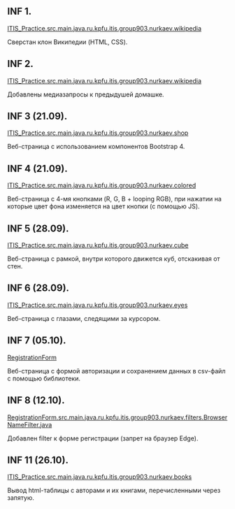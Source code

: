 ## INF 1.
[ITIS_Practice.src.main.java.ru.kpfu.itis.group903.nurkaev.wikipedia](https://github.com/ShamilNur/KFU-Programming-Java3/tree/main/ITIS_Practice/src/main/java/ru/kpfu/itis/group903/nurkaev/wikipedia)

Сверстан клон Википедии (HTML, CSS).

## INF 2.
[ITIS_Practice.src.main.java.ru.kpfu.itis.group903.nurkaev.wikipedia](https://github.com/ShamilNur/KFU-Programming-Java3/tree/main/ITIS_Practice/src/main/java/ru/kpfu/itis/group903/nurkaev/wikipedia)

Добавлены медиазапросы к предыдушей домашке.

## INF 3 (21.09).
[ITIS_Practice.src.main.java.ru.kpfu.itis.group903.nurkaev.shop](https://github.com/ShamilNur/KFU-Programming-Java3/tree/main/ITIS_Practice/src/main/java/ru/kpfu/itis/group903/nurkaev/shop)

Веб-страница с использованием компонентов Bootstrap 4.

## INF 4 (21.09).
[ITIS_Practice.src.main.java.ru.kpfu.itis.group903.nurkaev.colored](https://github.com/ShamilNur/KFU-Programming-Java3/tree/main/ITIS_Practice/src/main/java/ru/kpfu/itis/group903/nurkaev/colored)

Веб-страница с 4-мя кнопками (R, G, B + looping RGB), при нажатии на которые цвет фона изменяется на цвет кнопки (с помощью JS).

## INF 5 (28.09).
[ITIS_Practice.src.main.java.ru.kpfu.itis.group903.nurkaev.cube](https://github.com/ShamilNur/KFU-Programming-Java3/tree/main/ITIS_Practice/src/main/java/ru/kpfu/itis/group903/nurkaev/cube)

Веб-страница с рамкой, внутри которого движется куб, отскакивая от стен.

## INF 6 (28.09).
[ITIS_Practice.src.main.java.ru.kpfu.itis.group903.nurkaev.eyes](https://github.com/ShamilNur/KFU-Programming-Java3/tree/main/ITIS_Practice/src/main/java/ru/kpfu/itis/group903/nurkaev/eyes)

Веб-страница с глазами, следящими за курсором.

## INF 7 (05.10).
[RegistrationForm](https://github.com/ShamilNur/KFU-Programming-Java3/tree/main/RegistrationForm)

Веб-страница с формой авторизации и сохранением данных в csv-файл с помощью библиотеки.  

## INF 8 (12.10).
[RegistrationForm.src.main.java.ru.kpfu.itis.group903.nurkaev.filters.BrowserNameFilter.java](https://github.com/ShamilNur/KFU-Programming-Java3/blob/main/RegistrationForm/src/main/java/ru/kpfu/itis/group903/nurkaev/filters/BrowserNameFilter.java)

Добавлен filter к форме регистрации (запрет на браузер Edge).

## INF 11 (26.10).
[ITIS_Practice.src.main.java.ru.kpfu.itis.group903.nurkaev.books](https://github.com/ShamilNur/KFU-Programming-Java3/tree/main/ITIS_Practice/src/main/java/ru/kpfu/itis/group903/nurkaev/books)

Вывод html-таблицы с авторами и их книгами, перечисленными через запятую.
